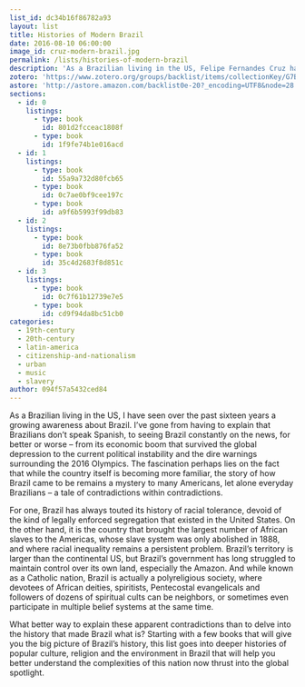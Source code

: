 ```yaml
---
list_id: dc34b16f86782a93
layout: list
title: Histories of Modern Brazil
date: 2016-08-10 06:00:00
image_id: cruz-modern-brazil.jpg
permalink: /lists/histories-of-modern-brazil
description: 'As a Brazilian living in the US, Felipe Fernandes Cruz has seen over the past sixteen years a growing awareness about Brazil. The fascination perhaps lies on the fact that while the country itself is becoming more familiar, the story of how Brazil came to be remains a mystery to many Americans, let alone everyday Brazilians – a tale of contradictions within contradictions.'
zotero: 'https://www.zotero.org/groups/backlist/items/collectionKey/G7B9VQ4P'
astore: 'http://astore.amazon.com/backlist0e-20?_encoding=UTF8&node=28'
sections:
  - id: 0
    listings:
      - type: book
        id: 801d2fcceac1808f
      - type: book
        id: 1f9fe74b1e016acd
  - id: 1
    listings:
      - type: book
        id: 55a9a732d80fcb65
      - type: book
        id: 0c7ae0bf9cee197c
      - type: book
        id: a9f6b5993f99db83
  - id: 2
    listings:
      - type: book
        id: 8e73b0fbb876fa52
      - type: book
        id: 35c4d2683f8d851c
  - id: 3
    listings:
      - type: book
        id: 0c7f61b12739e7e5
      - type: book
        id: cd9f94da8bc51cb0
categories:
  - 19th-century
  - 20th-century
  - latin-america
  - citizenship-and-nationalism
  - urban
  - music
  - slavery
author: 094f57a5432ced84
---
```

As a Brazilian living in the US, I have seen over the past sixteen years a growing awareness about Brazil. I’ve gone from having to explain that Brazilians don’t speak Spanish, to seeing Brazil constantly on the news, for better or worse – from its economic boom that survived the global depression to the current political instability and the dire warnings surrounding the 2016 Olympics. The fascination perhaps lies on the fact that while the country itself is becoming more familiar, the story of how Brazil came to be remains a mystery to many Americans, let alone everyday Brazilians – a tale of contradictions within contradictions.

For one, Brazil has always touted its history of racial tolerance, devoid of the kind of legally enforced segregation that existed in the United States. On the other hand, it is the country that brought the largest number of African slaves to the Americas, whose slave system was only abolished in 1888, and where racial inequality remains a persistent problem. Brazil’s territory is larger than the continental US, but Brazil’s government has long struggled to maintain control over its own land, especially the Amazon. And while known as a Catholic nation, Brazil is actually a polyreligious society, where devotees of African deities, spiritists, Pentecostal evangelicals and followers of dozens of spiritual cults can be neighbors, or sometimes even participate in multiple belief systems at the same time.

What better way to explain these apparent contradictions than to delve into the history that made Brazil what is? Starting with a few books that will give you the big picture of Brazil’s history, this list goes into deeper histories of popular culture, religion and the environment in Brazil that will help you better understand the complexities of this nation now thrust into the global spotlight.
